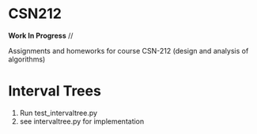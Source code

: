 # CSN212
**Work In Progress** //

Assignments and homeworks for course CSN-212 (design and analysis of algorithms)

# Interval Trees
1) Run test_intervaltree.py
2) see intervaltree.py for implementation